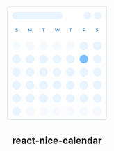<p align="center">
  <img src="https://raw.githubusercontent.com/Maycon-Santos/calendar/master/packages/react-nice-calendar/assets/logo@2x.png">
</p>
<h2 align="center">react-nice-calendar</h2>
